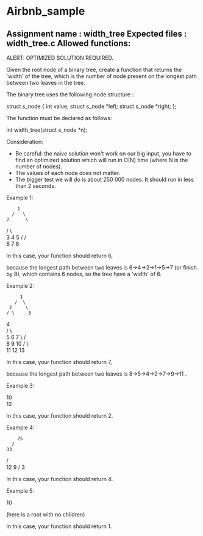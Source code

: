 # Airbnb_sample

Assignment name  : width_tree
Expected files   : width_tree.c
Allowed functions:
--------------------------------------------------------------------------------

ALERT: OPTIMIZED SOLUTION REQUIRED.

Given the root node of a binary tree, create a function that returns the
'width' of the tree, which is the number of node present on the longest
path between two leaves in the tree.

The binary tree uses the following node structure :

struct s_node
{
	int value;
	struct s_node *left;
	struct s_node *right;
};

The function must be declared as follows:

int	width_tree(struct s_node *n);

Consideration:

- Be careful: the naive solution won't work on our big input, you have to find
an optimized solution which will run in O(N) time (where N is the number of nodes).
- The values of each node does not matter.
- The bigger test we will do is about 250 000 nodes. It should run in less
than 2 seconds.

Example 1:

        1
      /   \
    2      \
   / \       \
 3    4       5
     /       /  \
    6       7    8

In this case, your function should return 6,

because the longest path between two leaves is 6->4->2->1->5->7 (or finish by 8),
which contains 6 nodes, so the tree have a 'width' of 6.

Example 2:

         1
       /  \
     2     \
    / \     3
  4    \
 / \    \
5   6    7
 \      / \
  8    9   10
      / \    \
     11   12  13

In this case, your function should return 7,

because the longest path between two leaves is 8->5->4->2->7->9->11 .

Example 3:

10
  \
   12

In this case, your function should return 2.

Example 4:

        25
      /
    33
   / \
 12   9
     /
    3

In this case, your function should return 4.

Example 5:

  10

(here is a root with no children)

In this case, your function should return 1.

